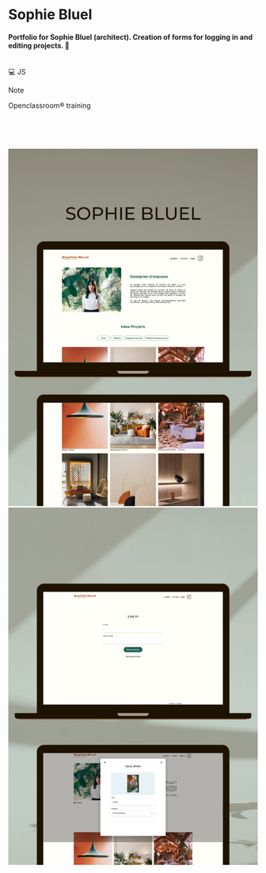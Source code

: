 # Sophie Bluel
#### Portfolio for Sophie Bluel (architect). Creation of forms for logging in and editing projects. 📐<br><br>
💻 JS<br>
>[!NOTE]
Openclassroom® training

<br><br><br>

![alt text](https://raw.githubusercontent.com/mandytrl/portfolio4architect/main/FrontEnd/assets/images/sophie_bluel_mock_Up1.png)
![alt text](https://raw.githubusercontent.com/mandytrl/portfolio4architect/main/FrontEnd/assets/images/sophie_bluel_mock_Up2.png)
